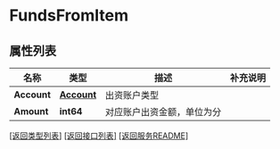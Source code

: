 # FundsFromItem

## 属性列表

名称 | 类型 | 描述 | 补充说明
------------ | ------------- | ------------- | -------------
**Account** | [**Account**](Account.md) | 出资账户类型 | 
**Amount** | **int64** | 对应账户出资金额，单位为分 | 

[\[返回类型列表\]](README.md#类型列表)
[\[返回接口列表\]](README.md#接口列表)
[\[返回服务README\]](README.md)


